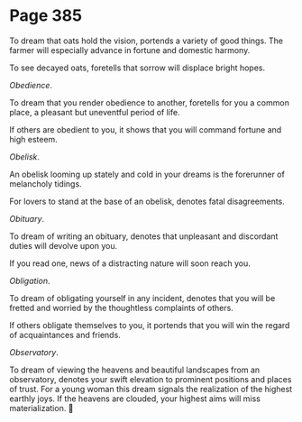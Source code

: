 # Page 385
To dream that oats hold the vision, portends a variety of good things.
The farmer will especially advance in fortune and domestic harmony.


To see decayed oats, foretells that sorrow will displace bright hopes.


_Obedience_.


To dream that you render obedience to another, foretells for you
a common place, a pleasant but uneventful period of life.


If others are obedient to you, it shows that you will command
fortune and high esteem.


_Obelisk_.


An obelisk looming up stately and cold in your dreams is the forerunner
of melancholy tidings.


For lovers to stand at the base of an obelisk, denotes fatal disagreements.


_Obituary_.


To dream of writing an obituary, denotes that unpleasant and discordant
duties will devolve upon you.


If you read one, news of a distracting nature will soon reach you.


_Obligation_.


To dream of obligating yourself in any incident, denotes that you
will be fretted and worried by the thoughtless complaints of others.


If others obligate themselves to you, it portends that you will win
the regard of acquaintances and friends.


_Observatory_.


To dream of viewing the heavens and beautiful landscapes from an observatory,
denotes your swift elevation to prominent positions and places of trust.
For a young woman this dream signals the realization of the highest
earthly joys. If the heavens are clouded, your highest aims
will miss materialization.
